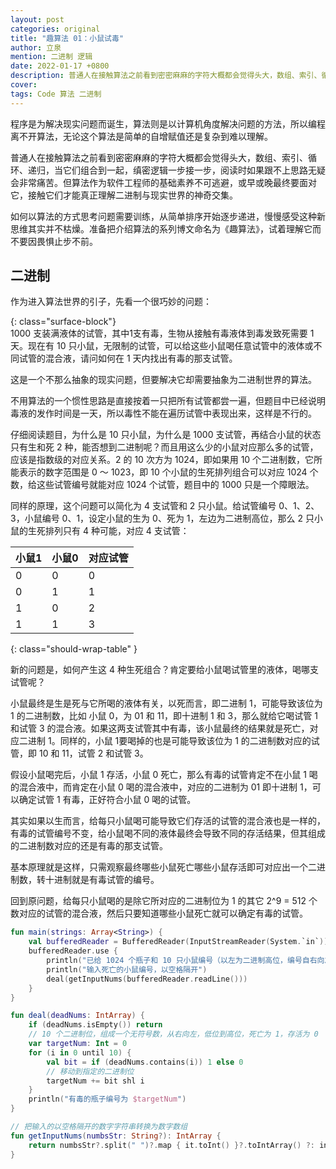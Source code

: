 ```yaml
---
layout: post
categories: original
title: "趣算法 01：小鼠试毒"
author: 立泉
mention: 二进制 逻辑
date: 2022-01-17 +0800
description: 普通人在接触算法之前看到密密麻麻的字符大概都会觉得头大，数组、索引、循环、递归，当它们组合到一起，缜密逻辑一步接一步，阅读时如果跟不上思路无疑会非常痛苦。但算法作为软件工程师的基础素养不可逃避，或早或晚最终要面对它，接触它们才能真正理解二进制与现实世界的神奇交集。
cover: 
tags: Code 算法 二进制
---
```


程序是为解决现实问题而诞生，算法则是以计算机角度解决问题的方法，所以编程离不开算法，无论这个算法是简单的自增赋值还是复杂到难以理解。

普通人在接触算法之前看到密密麻麻的字符大概都会觉得头大，数组、索引、循环、递归，当它们组合到一起，缜密逻辑一步接一步，阅读时如果跟不上思路无疑会非常痛苦。但算法作为软件工程师的基础素养不可逃避，或早或晚最终要面对它，接触它们才能真正理解二进制与现实世界的神奇交集。

如何以算法的方式思考问题需要训练，从简单排序开始逐步递进，慢慢感受这种新思维其实并不枯燥。准备把介绍算法的系列博文命名为《趣算法》，试着理解它而不要因畏惧止步不前。

## 二进制

作为进入算法世界的引子，先看一个很巧妙的问题：

{: class="surface-block"}  
1000 支装满液体的试管，其中1支有毒，生物从接触有毒液体到毒发致死需要 1 天。现在有 10 只小鼠，无限制的试管，可以给这些小鼠喝任意试管中的液体或不同试管的混合液，请问如何在 1 天内找出有毒的那支试管。

这是一个不那么抽象的现实问题，但要解决它却需要抽象为二进制世界的算法。

不用算法的一个惯性思路是直接按着一只把所有试管都尝一遍，但题目中已经说明毒液的发作时间是一天，所以毒性不能在遍历试管中表现出来，这样是不行的。

仔细阅读题目，为什么是 10 只小鼠，为什么是 1000 支试管，再结合小鼠的状态只有生和死 2 种，能否想到二进制呢？而且用这么少的小鼠对应那么多的试管，应该是指数级的对应关系。2 的 10 次方为 1024，即如果用 10 个二进制数，它所能表示的数字范围是 0 ～ 1023，即 10 个小鼠的生死排列组合可以对应 1024 个数，给这些试管编号就能对应 1024 个试管，题目中的 1000 只是一个障眼法。

同样的原理，这个问题可以简化为 4 支试管和 2 只小鼠。给试管编号 0、1、2、3，小鼠编号 0、1，设定小鼠的生为 0、死为 1，左边为二进制高位，那么 2 只小鼠的生死排列只有 4 种可能，对应 4 支试管：

| 小鼠1 | 小鼠0 | 对应试管 |
|-------|-------|----------|
| 0     | 0     | 0        |
| 0     | 1     | 1        |
| 1     | 0     | 2        |
| 1     | 1     | 3        | 
{: class="should-wrap-table" }

新的问题是，如何产生这 4 种生死组合？肯定要给小鼠喝试管里的液体，喝哪支试管呢？

小鼠最终是生是死与它所喝的液体有关，以死而言，即二进制 1，可能导致该位为 1 的二进制数，比如 小鼠 0，为 01 和 11，即十进制 1 和 3，那么就给它喝试管 1和试管 3 的混合液。如果这两支试管其中有毒，该小鼠最终的结果就是死亡，对应二进制 1。同样的，小鼠 1要喝掉的也是可能导致该位为 1 的二进制数对应的试管，即 10 和 11，试管 2 和试管 3。

假设小鼠喝完后，小鼠 1 存活，小鼠 0 死亡，那么有毒的试管肯定不在小鼠 1 喝的混合液中，而肯定在小鼠 0 喝的混合液中，对应的二进制为 01 即十进制 1，可以确定试管 1 有毒，正好符合小鼠 0 喝的试管。

其实如果以生而言，给每只小鼠喝可能导致它们存活的试管的混合液也是一样的，有毒的试管编号不变，给小鼠喝不同的液体最终会导致不同的存活结果，但其组成的二进制数对应的还是有毒的那支试管。

基本原理就是这样，只需观察最终哪些小鼠死亡哪些小鼠存活即可对应出一个二进制数，转十进制就是有毒试管的编号。

回到原问题，给每只小鼠喝的是除它所对应的二进制位为 1 的其它 2^9 = 512 个数对应的试管的混合液，然后只要知道哪些小鼠死亡就可以确定有毒的试管。

```kotlin
fun main(strings: Array<String>) {
    val bufferedReader = BufferedReader(InputStreamReader(System.`in`))
    bufferedReader.use {
        println("已给 1024 个瓶子和 10 只小鼠编号（以左为二进制高位，编号自右向左递增）")
        println("输入死亡的小鼠编号，以空格隔开")
        deal(getInputNums(bufferedReader.readLine()))
    }
}

fun deal(deadNums: IntArray) {
    if (deadNums.isEmpty()) return
    // 10 个二进制位，组成一个无符号数，从右向左，低位到高位，死亡为 1，存活为 0
    var targetNum: Int = 0
    for (i in 0 until 10) {
        val bit = if (deadNums.contains(i)) 1 else 0
        // 移动到指定的二进制位
        targetNum += bit shl i
    }
    println("有毒的瓶子编号为 $targetNum")
}

// 把输入的以空格隔开的数字字符串转换为数字数组
fun getInputNums(numbsStr: String?): IntArray {
    return numbsStr?.split(" ")?.map { it.toInt() }?.toIntArray() ?: intArrayOf()
}
```

<!-- ## 变体

{: class="surface-block"}  
思考一下，如果只有1只小鼠，但它有10条命，同样的1000支试管，毒液的发作时间同样是1天，但这次有10天时间，要如何测出有毒的那支试管呢？

答案是三个字：二叉树，先搁着，以后再聊。 -->

<!-- 层数是数据位，第1层为低，依次10位，第1天的生死状态，判断第二天要喝的试管编号，第n天的生死状态，聚合到最终的叶，得到试管编号 -->
